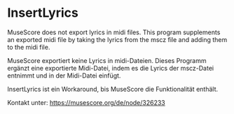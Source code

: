 # InsertLyrics

MuseScore does not export lyrics in midi files. 
This program supplements an exported midi file by taking the lyrics from the mscz file and adding them to the midi file.

MuseScore exportiert keine Lyrics in midi-Dateien. 
Dieses Programm ergänzt eine exportierte Midi-Datei, indem es die Lyrics der mscz-Datei entnimmt und in der Midi-Datei einfügt.  

InsertLyrics ist ein Workaround, bis MuseScore die Funktionalität enthält.

Kontakt unter: https://musescore.org/de/node/326233

